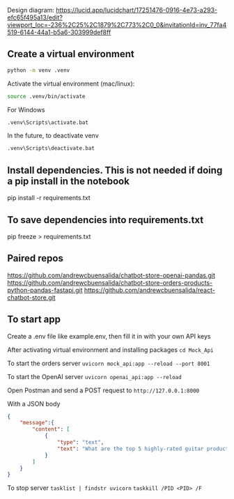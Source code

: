 Design diagram: https://lucid.app/lucidchart/17251476-0916-4e73-a293-efc65f495a13/edit?viewport_loc=-236%2C25%2C1879%2C773%2C0_0&invitationId=inv_77fa4519-6144-44a1-b5a6-303999def8ff

## Create a virtual environment

```bash
python -m venv .venv
```

Activate the virtual environment (mac/linux):

```bash
source .venv/bin/activate
```

For Windows
```bash
.venv\Scripts\activate.bat
```

In the future, to deactivate venv
```bash
.venv\Scripts\deactivate.bat 
```

## Install dependencies. This is not needed if doing a pip install in the notebook
pip install -r requirements.txt

## To save dependencies into requirements.txt
pip freeze > requirements.txt

## Paired repos
https://github.com/andrewcbuensalida/chatbot-store-openai-pandas.git
https://github.com/andrewcbuensalida/chatbot-store-orders-products-python-pandas-fastapi.git
https://github.com/andrewcbuensalida/react-chatbot-store.git

## To start app
Create a .env file like example.env, then fill it in with your own API keys

After activating virtual environment and installing packages 
`cd Mock_Api`

To start the orders server
`uvicorn mock_api:app --reload --port 8001`

To start the OpenAI server
`uvicorn openai_api:app --reload`

Open Postman and send a POST request to 
`http://127.0.0.1:8000`

With a JSON body
```json 
{
    "message":{
        "content": [
            {
                "type": "text",
                "text": "What are the top 5 highly-rated guitar products?"
            }
        ]
    }
}
```

To stop server
`tasklist | findstr uvicorn`
`taskkill /PID <PID> /F`